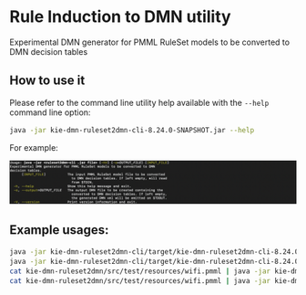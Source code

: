 <!--
  Licensed to the Apache Software Foundation (ASF) under one
  or more contributor license agreements.  See the NOTICE file
  distributed with this work for additional information
  regarding copyright ownership.  The ASF licenses this file
  to you under the Apache License, Version 2.0 (the
  "License"); you may not use this file except in compliance
  with the License.  You may obtain a copy of the License at

    http://www.apache.org/licenses/LICENSE-2.0

  Unless required by applicable law or agreed to in writing,
  software distributed under the License is distributed on an
  "AS IS" BASIS, WITHOUT WARRANTIES OR CONDITIONS OF ANY
  KIND, either express or implied.  See the License for the
  specific language governing permissions and limitations
  under the License.
  -->

# Rule Induction to DMN utility

Experimental DMN generator for PMML RuleSet models to be converted to DMN decision tables

## How to use it

Please refer to the command line utility help available with the `--help` command line option:

```sh
java -jar kie-dmn-ruleset2dmn-cli-8.24.0-SNAPSHOT.jar --help
```

For example:

![help command line](cli-help.png)

## Example usages:

```sh
java -jar kie-dmn-ruleset2dmn-cli/target/kie-dmn-ruleset2dmn-cli-8.24.0-SNAPSHOT.jar  kie-dmn-ruleset2dmn/src/test/resources/wifi.pmml 
java -jar kie-dmn-ruleset2dmn-cli/target/kie-dmn-ruleset2dmn-cli-8.24.0-SNAPSHOT.jar -o=wifi.dmn kie-dmn-ruleset2dmn/src/test/resources/wifi.pmml 
cat kie-dmn-ruleset2dmn/src/test/resources/wifi.pmml | java -jar kie-dmn-ruleset2dmn-cli/target/kie-dmn-ruleset2dmn-cli-8.24.0-SNAPSHOT.jar -o=wifi.dmn
cat kie-dmn-ruleset2dmn/src/test/resources/wifi.pmml | java -jar kie-dmn-ruleset2dmn-cli/target/kie-dmn-ruleset2dmn-cli-8.24.0-SNAPSHOT.jar 
```
